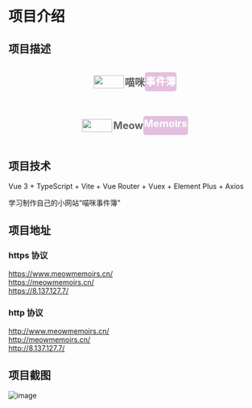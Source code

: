 # 项目介绍

## 项目描述

  <div style="  height: 70px; display: flex; align-items: center; justify-content: center; border-radius: 5px; padding-right: 3px;">
    <img
      style="height: 26px; width: 60px; padding: 0 2px; object-fit: cover;"
      src="http://8.137.127.7/favicon.ico"
      alt=""
      srcset=""
    />
    <div style=" display: flex; align-items: center; color: #606266; font-weight: bold; font-size: 20px;">
      喵咪 <span style="color: #FFF;padding: 3px 1.5px; background-color: #e3c0df; border-radius: 5px;height: 32px;" >事件簿</span>
    </div>
  </div>
  <br/>
  <div style="  height:70px; display: flex; align-items: center; justify-content: center;  border-radius: 5px; padding-right: 3px;">
    <img
      style="height: 26px; width: 60px; padding: 0 2px; object-fit: cover;"
      src="http://8.137.127.7/favicon.ico"
      alt=""
      srcset=""
    />
    <div style=" display: flex; align-items: center; color: #606266; font-weight: bold; font-size: 20px;">
      Meow <span style="color: #FFF;padding: 3px 1.5px; background-color: #e3c0df; border-radius: 5px;height: 32px;" >Memoirs</span>
    </div>
  </div>

## 项目技术

Vue 3 + TypeScript + Vite + Vue Router + Vuex + Element Plus + Axios

学习制作自己的小网站“喵咪事件簿”

## 项目地址

### https 协议

<div>
<a target="_blank" href="https://www.meowmemoirs.cn/">https://www.meowmemoirs.cn/</a><br/>
<a target="_blank" href="https://meowmemoirs.cn/">https://meowmemoirs.cn/</a><br/>
<a target="_blank" href="https://8.137.127.7/">https://8.137.127.7/</a>
</div>

### http 协议

<div>
<a target="_blank" href="http://www.meowmemoirs.cn/">http://www.meowmemoirs.cn/</a><br/>
<a target="_blank" href="http://meowmemoirs.cn/">http://meowmemoirs.cn/</a><br/>
<a target="_blank" href="http://8.137.127.7/">http://8.137.127.7/</a>
</div>

## 项目截图

![image](https://github.com/LinMoQC/Memory-Blog/assets/59323207/161a71ab-6e47-4afd-a3eb-3669ee4a787a)

